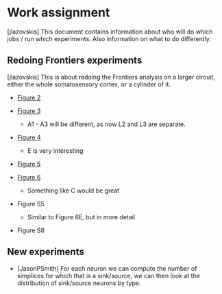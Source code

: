 # Work assignment

[jlazovskis] This document contains information about who will do which jobs / run which experiments. Also information on what to do differently.

## Redoing Frontiers experiments

[jlazovskis] This is about redoing the Frontiers analysis on a larger circuit, either the whole somatosensory cortex, or a cylinder of it.

+ [Figure 2](https://www.frontiersin.org/files/Articles/266051/fncom-11-00048-HTML-r3/image_m/fncom-11-00048-g002.jpg)

+ [Figure 3](https://www.frontiersin.org/files/Articles/266051/fncom-11-00048-HTML-r3/image_m/fncom-11-00048-g003.jpg)
    + A1 - A3 will be different, as now L2 and L3 are separate. 

+ [Figure 4](https://www.frontiersin.org/files/Articles/266051/fncom-11-00048-HTML-r3/image_m/fncom-11-00048-g004.jpg)
    + E is very interesting

+ [Figure 5](https://www.frontiersin.org/files/Articles/266051/fncom-11-00048-HTML-r3/image_m/fncom-11-00048-g005.jpg)

+ [Figure 6](https://www.frontiersin.org/files/Articles/266051/fncom-11-00048-HTML-r3/image_m/fncom-11-00048-g006.jpg)
    + Something like C would be great

+ Figure S5
    + Similar to Figure 6E, but in more detail

+ Figure S8


## New experiments

+ [JasonPSmith] For each neuron we can compute the number of simplices for which that is a sink/source,
  we can then look at the distribution of sink/source neurons by type.
